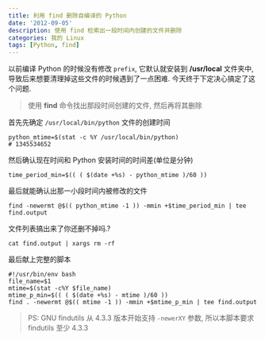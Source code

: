 ```yaml
---
title: 利用 find 删除自编译的 Python
date: '2012-09-05'
description: 使用 find 检索出一段时间内创建的文件并删除
categories: 我的 Linux
tags: [Python, find]
---
```

以前编译 Python 的时候没有修改 `prefix`, 它默认就安装到 **/usr/local** 文件夹中, 导致后来想要清理掉这些文件的时候遇到了一点困难. 今天终于下定决心搞定了这个问题.

> 使用 **find** 命令找出那段时间创建的文件, 然后再将其删除

首先先确定 `/usr/local/bin/python` 文件的创建时间

	python_mtime=$(stat -c %Y /usr/local/bin/python)
	# 1345534652

然后确认现在时间和 Python 安装时间的时间差(单位是分钟)

	time_period_min=$(( ( $(date +%s) - python_mtime )/60 ))

最后就能确认出那一小段时间内被修改的文件

	find -newermt @$(( python_mtime -1 )) -mmin +$time_period_min | tee find.output

文件列表搞出来了你还删不掉吗.?

	cat find.output | xargs rm -rf

最后献上完整的脚本

	#!/usr/bin/env bash
	file_name=$1
	mtime=$(stat -c%Y $file_name)
	mtime_p_min=$(( ( $(date +%s) - mtime )/60 ))
	find . -newermt @$(( mtime -1 )) -mmin +$mtime_p_min | tee find.output

> PS: GNU findutils 从 4.3.3 版本开始支持 `-newerXY` 参数, 所以本脚本要求 findutils 至少 4.3.3